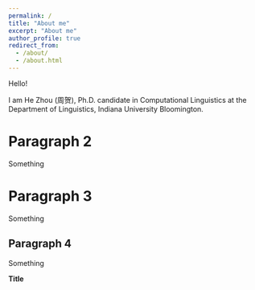 ```yaml
---
permalink: /
title: "About me"
excerpt: "About me"
author_profile: true
redirect_from: 
  - /about/
  - /about.html
---
```


Hello! 

I am He Zhou (周贺), Ph.D. candidate in Computational Linguistics at the Department of Linguistics, Indiana University Bloomington.



Paragraph 2
======

Something



Paragraph 3
======
Something


Paragraph 4
------
Something



****Title****

